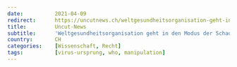 ```yaml
---
date:          2021-04-09
redirect:      https://uncutnews.ch/weltgesundheitsorganisation-geht-in-den-modus-der-schadensbegrenzung-ueber/
title:         Uncut-News
subtitle:      'Weltgesundheitsorganisation geht in den Modus der Schadensbegrenzung über'
country:       CH
categories:    [Wissenschaft, Recht]
tags:          [virus-ursprung, who, manipulation]
---
```

